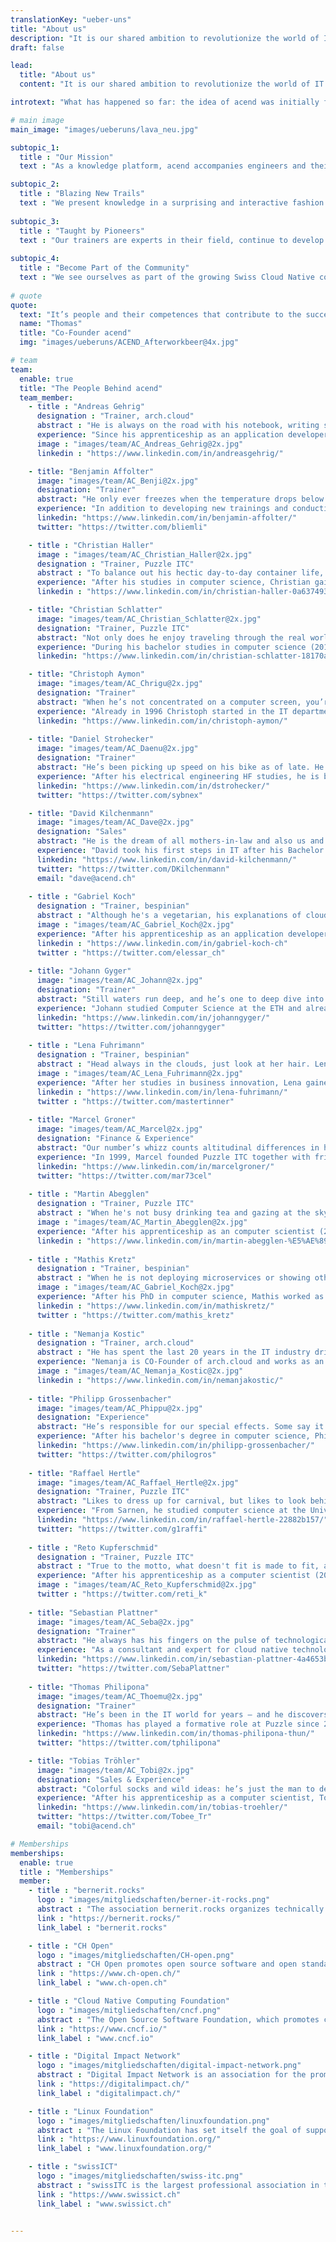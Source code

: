 ```yaml
---
translationKey: "ueber-uns"
title: "About us"
description: "It is our shared ambition to revolutionize the world of IT training. We are specialized in container technologies and further OpenSource technologies in the Cloud Native area."
draft: false

lead:
  title: "About us"
  content: "It is our shared ambition to revolutionize the world of IT training."

introtext: "What has happened so far: the idea of acend was initially formulated at a Sammy Deluxe concert in 2019. This was the moment when some of the founders agreed to pursue their vision of revolutionizing IT training. The rest is history. Today, we provide educational, entertaining and rewarding training experiences you won’t forget!"

# main image
main_image: "images/ueberuns/lava_neu.jpg"

subtopic_1:
  title : "Our Mission"
  text : "As a knowledge platform, acend accompanies engineers and their businesses across new technological frontiers. We offer extraordinary, inspiring and practice-oriented teaching and learning experiences. Together with high-powered partners like Puzzle ITC, we draw on our expertise in the development, support and teaching of Cloud Native and Open Source technologies. Our trainings focus on the exchange of knowledge and shared learning – practice-oriented, uncomplicated and direct."

subtopic_2:
  title : "Blazing New Trails"
  text : "We present knowledge in a surprising and interactive fashion. Our trainings consist of varied approaches to theory and practice-based labs."
  
subtopic_3:
  title : "Taught by Pioneers"
  text : "Our trainers are experts in their field, continue to develop their skills with an ardent thirst for knowledge and put their heart and soul into their trainings."
   
subtopic_4:
  title : "Become Part of the Community"
  text : "We see ourselves as part of the growing Swiss Cloud Native community and invite you to join in. For this reason, we emphasize knowledge exchange during and after our trainings."
  
# quote
quote:
  text: "It’s people and their competences that contribute to the success of a business. We teach new knowledge and support our participants in the endeavor to develop with the help of new approaches."
  name: "Thomas"
  title: "Co-Founder acend"
  img: "images/ueberuns/ACEND_Afterworkbeer@4x.jpg"

# team
team:
  enable: true
  title: "The People Behind acend"
  team_member:
    - title : "Andreas Gehrig"
      designation : "Trainer, arch.cloud"
      abstract : "He is always on the road with his notebook, writing software and designing cloud architectures."
      experience: "Since his apprenticeship as an application developer, Andreas worked for several large organizations, such as the Swiss Stock Exchange, Nasdaq or Fisch Asset Management. He has now been working as an independent software and cloud architect for arch.cloud for more than three years."
      image : "images/team/AC_Andreas_Gehrig@2x.jpg"
      linkedin : "https://www.linkedin.com/in/andreasgehrig/"   

    - title: "Benjamin Affolter"
      image: "images/team/AC_Benji@2x.jpg"
      designation: "Trainer"
      abstract: "He only ever freezes when the temperature drops below 30 Celsius, but certainly not in the face of new technologies or the demands of the participants in his trainings."
      experience: "In addition to developing new trainings and conducting existing ones, Benj has been working at Puzzle ITC for over 5 years, where he is a consultant and architect for various companies in the field of containers and cloud native. He has a bachelor's degree in IT (2015) and various certifications, such as the RHCA and the CKA, which equip him perfectly as a trainer."
      linkedin: "https://www.linkedin.com/in/benjamin-affolter/"
      twitter: "https://twitter.com/bliemli"

    - title : "Christian Haller"
      image : "images/team/AC_Christian_Haller@2x.jpg"
      designation : "Trainer, Puzzle ITC"
      abstract : "To balance out his hectic day-to-day container life, he makes his sourdough pizza by hand. And then eats it himself right away."
      experience: "After his studies in computer science, Christian gained almost 10 years of project and operational experience as a systems engineer in the network and security area. For more than 3 years he has now been working for Puzzle as a consultant in the area of containers and cloud native technologies."
      linkedin : "https://www.linkedin.com/in/christian-haller-0a637493"

    - title: "Christian Schlatter"
      image: "images/team/AC_Christian_Schlatter@2x.jpg"
      designation: "Trainer, Puzzle ITC"
      abstract: "Not only does he enjoy traveling through the real world, but he also discovers new places in the Cloud Native Landscape"
      experience: "During his bachelor studies in computer science (2014), Christian gained a lot of experience with Java and Go as a software developer. Since 2020, he has been working as a consultant at Puzzle, helping customers to enable their software development with cloud native technologies."
      linkedin: "https://www.linkedin.com/in/christian-schlatter-18170a1a2/"

    - title: "Christoph Aymon"
      image: "images/team/AC_Chrigu@2x.jpg"
      designation: "Trainer"
      abstract: "When he’s not concentrated on a computer screen, you’re most likely to find him in a fast car – he only does extra laps on the Nürburgring."
      experience: "Already in 1996 Christoph started in the IT department of the Mobiliar, where he gained experience in many areas. At the same time, he completed his studies at the University of Bern with a Master's degree in IT. Since 2021 he is an architect and responsible for topics like observability, containers, messaging and other technologies."
      linkedin: "https://www.linkedin.com/in/christoph-aymon/"
          
    - title: "Daniel Strohecker"
      image: "images/team/AC_Daenu@2x.jpg"
      designation: "Trainer"
      abstract: "He’s been picking up speed on his bike as of late. He can slow down, though, and make sure our clients proceed through our trainings on sure feet."
      experience: "After his electrical engineering HF studies, he is based in computer science and has been working in different operation teams for more than 15 years. He relies on Python and brings experience from large production environments in Linux, Kubernetes, databases and monitoring. He also shares his great expertise on cloud native tools as a speaker at various conferences. He joined the Mobiliar in 2013 and currently works as a Cloud Engineer."
      linkedin: "https://www.linkedin.com/in/dstrohecker/"
      twitter: "https://twitter.com/sybnex"

    - title: "David Kilchenmann"
      image: "images/team/AC_Dave@2x.jpg"
      designation: "Sales"
      abstract: "He is the dream of all mothers-in-law and also us and especially our customers he always brings a smile to the face."
      experience: "David took his first steps in IT after his Bachelor in Business Administration at Swisscom. There he was responsible for the Dev Portal as PM and organized the Software Day. For more than 3 years now, he has been working for Puzzle as a Key Account Manager and explains to customers why they should rely on cloud native technologies."
      linkedin: "https://www.linkedin.com/in/david-kilchenmann/"
      twitter: "https://twitter.com/DKilchenmann"
      email: "dave@acend.ch"
      
    - title : "Gabriel Koch"
      designation : "Trainer, bespinian"
      abstract : "Although he's a vegetarian, his explanations of cloud technologies have a lot of meat on the bone."
      image : "images/team/AC_Gabriel_Koch@2x.jpg"
      experience: "After his apprenticeship as an application developer at AXA, Gabriel worked for 10 years in various positions as an engineer in the company. Since the beginning of 2021, he has been working for Bespinian as a consultant for Kubernetes and serverless topics. In parallel to his work, he did his bachelor's degree in computer science and is now working on his master's degree with focus on observability in distributed cloud environments."
      linkedin : "https://www.linkedin.com/in/gabriel-koch-ch"
      twitter : "https://twitter.com/elessar_ch"      
      
    - title: "Johann Gyger"
      image: "images/team/AC_Johann@2x.jpg"
      designation: "Trainer"
      abstract: "Still waters run deep, and he’s one to deep dive into Cloud Native technologies. As a supporter of sustainability and a climate-friendly world, he prefers Lake Thun to the ocean."
      experience: "Johann studied Computer Science at the ETH and already has over 20 years of experience in the IT industry. He has worked for numerous well-known customers and employers as an IT architect, coach, consultant and software engineer and is a Cloud Native Ambassador."
      linkedin: "https://www.linkedin.com/in/johanngyger/"
      twitter: "https://twitter.com/johanngyger"
    
    - title : "Lena Fuhrimann"
      designation : "Trainer, bespinian"
      abstract : "Head always in the clouds, just look at her hair. Lena loves modernizing software and working with new technologies. She uses Arch btw."
      image : "images/team/AC_Lena_Fuhrimann@2x.jpg"
      experience: "After her studies in business innovation, Lena gained experience as a cloud engineer at Swisscom. After another stint as technical lead at a startup, she finally founded bespinian together with This in 2019. She holds various certifications from AWS, Cloud Foundry and more."
      linkedin : "https://www.linkedin.com/in/lena-fuhrimann/"
      twitter : "https://twitter.com/mastertinner"    
    
    - title: "Marcel Groner"
      image: "images/team/AC_Marcel@2x.jpg"
      designation: "Finance & Experience"
      abstract: "Our number’s whizz counts altitudinal differences in his free time – and has climbed many mountain tops in the process."
      experience: "In 1999, Marcel founded Puzzle ITC together with friends directly after his IT studies. Until today, he is  working there full-time as CFO. In addition to his work as CFO, he has also completed an MAS in Online Marketing Management."
      linkedin: "https://www.linkedin.com/in/marcelgroner/"
      twitter: "https://twitter.com/mar73cel"
      
    - title : "Martin Abegglen"
      designation : "Trainer, Puzzle ITC"
      abstract : "When he's not busy drinking tea and gazing at the sky, he loves watching the clouds with cloud native technologies and providing observability."
      image : "images/team/AC_Martin_Abegglen@2x.jpg"
      experience: "After his apprenticeship as an computer scientist (2009), Martin worked as a systems engineer at SBB and was involved in building the largest OpenShift platform in Europe at the time. After a language stay in China, he started at Puzzle in the container environment and has been working there as a consultant for various customers since 2017. He not only has a diploma in Mandarin but also the RHCE."
      linkedin : "https://www.linkedin.com/in/martin-abegglen-%E5%AE%89%E9%A9%AC%E4%B8%81-171941150/"      
      
    - title : "Mathis Kretz"
      designation : "Trainer, bespinian"
      abstract : "When he is not deploying microservices or showing others how to do it, he is cooking, preferably with fire."
      image : "images/team/AC_Gabriel_Koch@2x.jpg"
      experience: "After his PhD in computer science, Mathis worked as a software engineer at various companies and gained a lot of know-how in the cloud environment, especially as Head of Cloud Empowerment at Swisscom. In 2019, Lena and Mathis founded Bespinian, where they have been working as consultants in various topics ever since. Mathis has a certification as CKAD."
      linkedin : "https://www.linkedin.com/in/mathiskretz/"
      twitter : "https://twitter.com/mathis_kretz"      
    
    - title : "Nemanja Kostic"
      designation : "Trainer, arch.cloud"
      abstract : "He has spent the last 20 years in the IT industry drinking coffee and pretending to know what he is doing."
      experience: "Nemanja is CO-Founder of arch.cloud and works as an AWS Solution Architect. He has nine AWS certifications and a master in information technology."
      image : "images/team/AC_Nemanja_Kostic@2x.jpg"
      linkedin : "https://www.linkedin.com/in/nemanjakostic/"    
    
    - title: "Philipp Grossenbacher"
      image: "images/team/AC_Phippu@2x.jpg"
      designation: "Experience"
      abstract: "He’s responsible for our special effects. Some say it was the championship run of his favorite football club that made him fall in love with pursuing the unexpected."
      experience: "After his bachelor's degree in computer science, Philipp gained several years of experience in the IT departments of large insurance and banking service providers. In 2021 he completed an EMBA in Digital Business, full-time he works as a Product Owner at the Mobiliar."
      linkedin: "https://www.linkedin.com/in/philipp-grossenbacher/"
      twitter: "https://twitter.com/philogros"
      
    - title: "Raffael Hertle"
      image: "images/team/AC_Raffael_Hertle@2x.jpg"
      designation: "Trainer, Puzzle ITC"
      abstract: "Likes to dress up for carnival, but likes to look behind the masks when it comes to cloud native technologies"
      experience: "From Sarnen, he studied computer science at the University of Bern. Since graduating, Raffael has been working as a software engineer, where he is most fascinated by the new frameworks and cloud native technologies such as Quarkus."
      linkedin: "https://www.linkedin.com/in/raffael-hertle-22882b157/"
      twitter: "https://twitter.com/g1raffi"     
 
    - title : "Reto Kupferschmid"
      designation : "Trainer, Puzzle ITC"
      abstract : "True to the motto, what doesn't fit is made to fit, as an engineer he solves all challenges in no time at all."
      experience: "After his apprenticeship as a computer scientist (2014), Reto attended the HF while working. As a systems engineer, he was already able to gain a lot of experience, which he has been constantly expanding for over 3 years at Puzzle. His heart beats for monitoring and automation - he is equipped with several certifications."
      image : "images/team/AC_Reto_Kupferschmid@2x.jpg"
      twitter : "https://twitter.com/reti_k"
 
    - title: "Sebastian Plattner"
      image: "images/team/AC_Seba@2x.jpg"
      designation: "Trainer"
      abstract: "He always has his fingers on the pulse of technological developments and stays one step ahead – the more complex the problem, the bigger his motivation. And because nothing explains itself, he’ll also take care of that."
      experience: "As a consultant and expert for cloud native technologies, he designs and builds Kubernetes platforms for various Puzzle ITC customers. After graduating with a BsC in Computer Science (2017) and a major in Security, Sebastian led a team in Cybersecurity at RUAG Schweiz AG. Various certifications in the Cloud Native environment underline his expertise in containers and Kubernetes. CKA, CKAD, CKS"
      linkedin: "https://www.linkedin.com/in/sebastian-plattner-4a4653bb/"
      twitter: "https://twitter.com/SebaPlattner"
      
    - title: "Thomas Philipona"
      image: "images/team/AC_Thoemu@2x.jpg"
      designation: "Trainer"
      abstract: "He’s been in the IT world for years – and he discovers everything else on his bicycle."
      experience: "Thomas has played a formative role at Puzzle since 2011: After his bachelor's degree in Computer Science, first as a Software Engineer and PL, later as Head of Middleware he was able to establish the topic of Kubernetes at Puzzle, among other things. Since 2015, he has been part of the management team in the role of CTO."
      linkedin: "https://www.linkedin.com/in/thomas-philipona-thun/"
      twitter: "https://twitter.com/tphilipona"

    - title: "Tobias Tröhler"
      image: "images/team/AC_Tobi@2x.jpg"
      designation: "Sales & Experience"
      abstract: "Colorful socks and wild ideas: he’s just the man to design our visual presence whenever he’s not riding a wave."
      experience: "After his apprenticeship as a computer scientist, Tobias held various roles in automation at Swisscom for 15 years. For more than 4 years he is now at Puzzle and helps to drive the container topics forward. While working, he successfully completed first the HF and then the FH in business informatics and did a coaching training."
      linkedin: "https://www.linkedin.com/in/tobias-troehler/"
      twitter: "https://twitter.com/Tobee_Tr"
      email: "tobi@acend.ch"

# Memberships
memberships:
  enable: true
  title : "Memberships"
  member:
    - title : "bernerit.rocks"
      logo : "images/mitgliedschaften/berner-it-rocks.png"
      abstract : "The association bernerit.rocks organizes technically motivated events for the Bernese IT community. acend is one of the first patrons and is also represented on the board."
      link : "https://bernerit.rocks/"
      link_label : "bernerit.rocks"

    - title : "CH Open"
      logo : "images/mitgliedschaften/CH-open.png"
      abstract : "CH Open promotes open source software and open standards in the Swiss market through further education and information exchange among members."
      link : "https://www.ch-open.ch/"
      link_label : "www.ch-open.ch"

    - title : "Cloud Native Computing Foundation"
      logo : "images/mitgliedschaften/cncf.png"
      abstract : "The Open Source Software Foundation, which promotes collaboration between developers, users and providers of cloud native software."
      link : "https://www.cncf.io/"
      link_label : "www.cncf.io"

    - title : "Digital Impact Network"
      logo : "images/mitgliedschaften/digital-impact-network.png"
      abstract : "Digital Impact Network is an association for the promotion of digitalization in the Swiss capital region."
      link : "https://digitalimpact.ch/"
      link_label : "digitalimpact.ch/"

    - title : "Linux Foundation"
      logo : "images/mitgliedschaften/linuxfoundation.png"
      abstract : "The Linux Foundation has set itself the goal of supporting the growth of Linux. Of course we are happy to help."
      link : "https://www.linuxfoundation.org/"
      link_label : "www.linuxfoundation.org/"

    - title : "swissICT"
      logo : "images/mitgliedschaften/swiss-itc.png"
      abstract : "swissITC is the largest professional association in the industry and is the only association that connects ICT providers, users and professionals in Switzerland."
      link : "https://www.swissict.ch"
      link_label : "www.swissict.ch"


---
```

